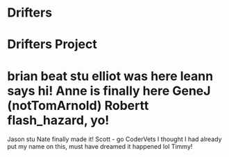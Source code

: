 # Drifters
Drifters Project
=======
brian beat stu
elliot was here
leann says hi!
Anne is finally here
GeneJ (notTomArnold)
Robertt flash_hazard, yo!
=======
Jason
stu
Nate finally made it!
Scott - go CoderVets
I thought I had already put my name on this, must have dreamed it happened lol Timmy!
